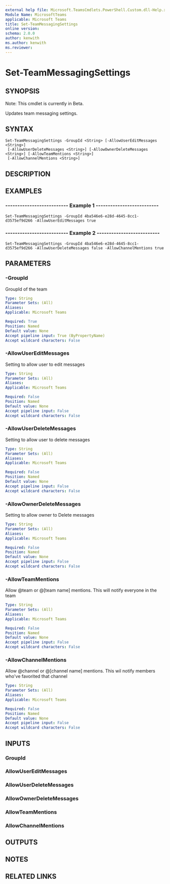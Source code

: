 ```yaml
---
external help file: Microsoft.TeamsCmdlets.PowerShell.Custom.dll-Help.xml
Module Name: MicrosoftTeams
applicable: Microsoft Teams
title: Set-TeamMessagingSettings
online version: 
schema: 2.0.0
author: kenwith
ms.author: kenwith
ms.reviewer:
---
```


# Set-TeamMessagingSettings

## SYNOPSIS
Note: This cmdlet is currently in Beta.

Updates team messaging settings.

## SYNTAX

```
Set-TeamMessagingSettings -GroupId <String> [-AllowUserEditMessages <String>]
 [-AllowUserDeleteMessages <String>] [-AllowOwnerDeleteMessages <String>] [-AllowTeamMentions <String>]
 [-AllowChannelMentions <String>]
```

## DESCRIPTION

## EXAMPLES

### --------------------------  Example 1  --------------------------
```
Set-TeamMessagingSettings -GroupId 4ba546e6-e28d-4645-8cc1-d3575ef9d266 -AllowUserEditMessages true
```

### --------------------------  Example 2  --------------------------
```
Set-TeamMessagingSettings -GroupId 4ba546e6-e28d-4645-8cc1-d3575ef9d266 -AllowUserDeleteMessages false -AllowChannelMentions true
```

## PARAMETERS

### -GroupId
GroupId of the team

```yaml
Type: String
Parameter Sets: (All)
Aliases:
Applicable: Microsoft Teams

Required: True
Position: Named
Default value: None
Accept pipeline input: True (ByPropertyName)
Accept wildcard characters: False
```

### -AllowUserEditMessages
Setting to allow user to edit messages

```yaml
Type: String
Parameter Sets: (All)
Aliases:
Applicable: Microsoft Teams

Required: False
Position: Named
Default value: None
Accept pipeline input: False
Accept wildcard characters: False
```

### -AllowUserDeleteMessages
Setting to allow user to delete messages

```yaml
Type: String
Parameter Sets: (All)
Aliases:
Applicable: Microsoft Teams

Required: False
Position: Named
Default value: None
Accept pipeline input: False
Accept wildcard characters: False
```

### -AllowOwnerDeleteMessages
Setting to allow owner to Delete messages

```yaml
Type: String
Parameter Sets: (All)
Aliases:
Applicable: Microsoft Teams

Required: False
Position: Named
Default value: None
Accept pipeline input: False
Accept wildcard characters: False
```

### -AllowTeamMentions
Allow @team or @\[team name\] mentions.
This will notify everyone in the team

```yaml
Type: String
Parameter Sets: (All)
Aliases:
Applicable: Microsoft Teams

Required: False
Position: Named
Default value: None
Accept pipeline input: False
Accept wildcard characters: False
```

### -AllowChannelMentions
Allow @channel or @\[channel name\] mentions.
This wil notify members who've favorited that channel

```yaml
Type: String
Parameter Sets: (All)
Aliases:
Applicable: Microsoft Teams

Required: False
Position: Named
Default value: None
Accept pipeline input: False
Accept wildcard characters: False
```

## INPUTS

### GroupId

### AllowUserEditMessages

### AllowUserDeleteMessages

### AllowOwnerDeleteMessages

### AllowTeamMentions

### AllowChannelMentions

## OUTPUTS

## NOTES

## RELATED LINKS

